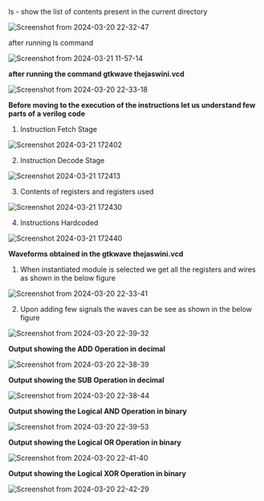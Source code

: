 ls - show the list of contents present in the current directory

![Screenshot from 2024-03-20 22-32-47](https://github.com/Asundi-thejaswini/thejaswini/assets/120015783/65c3422e-2eec-4455-bae5-79eadfe8e2ec)

after running ls command 

![Screenshot from 2024-03-21 11-57-14](https://github.com/Asundi-thejaswini/thejaswini/assets/120015783/577631a9-dab2-42d7-8190-e71fa2c9983f)

**after running the command 
gtkwave thejaswini.vcd**

![Screenshot from 2024-03-20 22-33-18](https://github.com/Asundi-thejaswini/thejaswini/assets/120015783/d912676c-7768-4538-a8de-b5280015a053)


**Before moving to the execution of the instructions let us understand few parts of a verilog code**

1. Instruction Fetch Stage
   
![Screenshot 2024-03-21 172402](https://github.com/Asundi-thejaswini/thejaswini/assets/120015783/0a2b180f-1664-4833-a593-ace5a255d767)

2. Instruction Decode Stage

![Screenshot 2024-03-21 172413](https://github.com/Asundi-thejaswini/thejaswini/assets/120015783/647c761f-5d5a-4f58-b8e8-67d3143d9b13)


3. Contents of registers and registers used

![Screenshot 2024-03-21 172430](https://github.com/Asundi-thejaswini/thejaswini/assets/120015783/ee303a15-9a3c-4972-9ea2-6c0133403ebc)


4. Instructions Hardcoded

![Screenshot 2024-03-21 172440](https://github.com/Asundi-thejaswini/thejaswini/assets/120015783/17215172-a285-45a2-9e63-2683033f48ba)


**Waveforms obtained in the gtkwave thejaswini.vcd**


1. When instantiated module is selected we get all the registers and wires as shown in the below figure

![Screenshot from 2024-03-20 22-33-41](https://github.com/Asundi-thejaswini/thejaswini/assets/120015783/e0e95ace-e4be-49ea-b930-23e4bda0c962)

2. Upon adding few signals the waves can be see as shown in the below figure

![Screenshot from 2024-03-20 22-39-32](https://github.com/Asundi-thejaswini/thejaswini/assets/120015783/3752fab9-3b6b-4b2c-ac55-a8706ea918f1)


**Output showing the ADD Operation in decimal**

![Screenshot from 2024-03-20 22-38-39](https://github.com/Asundi-thejaswini/thejaswini/assets/120015783/87fd68c7-ae6c-4182-adce-3e29d082db43)


**Output showing the SUB Operation in decimal**

![Screenshot from 2024-03-20 22-38-44](https://github.com/Asundi-thejaswini/thejaswini/assets/120015783/b3250a56-ee8c-4aba-a8c0-c648892f7879)

**Output showing the  Logical AND Operation in binary**

![Screenshot from 2024-03-20 22-39-53](https://github.com/Asundi-thejaswini/thejaswini/assets/120015783/fd3b7c96-f88d-449f-b53b-cb1b89a5eff9)


**Output showing the Logical OR Operation in binary**

![Screenshot from 2024-03-20 22-41-40](https://github.com/Asundi-thejaswini/thejaswini/assets/120015783/61a655b7-c52f-4b24-bb4f-7e1feefbd0ad)


**Output showing the Logical XOR Operation in binary**

![Screenshot from 2024-03-20 22-42-29](https://github.com/Asundi-thejaswini/thejaswini/assets/120015783/d8640dd9-448c-4301-9c7e-1cd13d3eff83)






